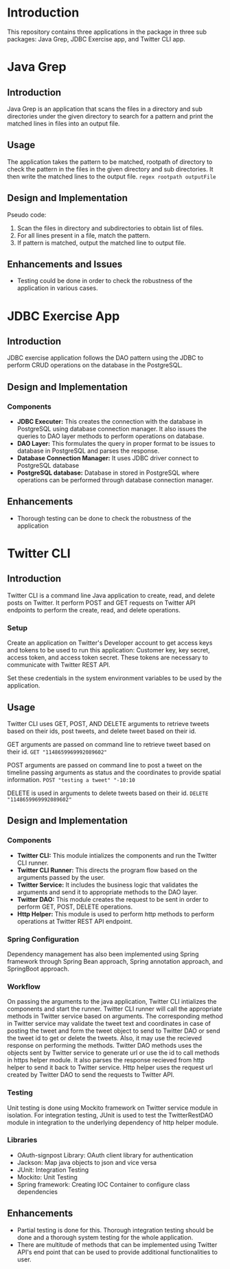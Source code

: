 # Introduction
This repository contains three applications in the package in three sub packages: Java Grep, JDBC Exercise app, and Twitter CLI app.
# Java Grep
## Introduction
Java Grep is an application that scans the files in a directory and sub directories under the given directory to search for a pattern and print the matched lines in files into an output file.
## Usage
The application takes the pattern to be matched, rootpath of directory to check the pattern in the files in the given directory and sub directories. It then write the matched lines to the output file.
``
regex rootpath outputFile
``
## Design and Implementation
Pseudo code:
1. Scan the files in directory and subdirectories to obtain list of files.
2. For all lines present in a file, match the pattern.
3. If pattern is matched, output the matched line to output file.

## Enhancements and Issues
- Testing could be done in order to check the robustness of the application in various cases.

# JDBC Exercise App
## Introduction
JDBC exercise application follows the DAO pattern using the JDBC to perform CRUD operations on the database in the PostgreSQL. 
## Design and Implementation
### Components

 - **JDBC Executer:** This creates the connection with the database in PostgreSQL using database connection manager. It also issues the queries to DAO layer methods to perform operations on database.
 - **DAO Layer:** This formulates the query in proper format to be issues to database in PostgreSQL and parses the response.
 -  **Database Connection Manager:** It uses JDBC driver connect to PostgreSQL database
 - **PostgreSQL database:** Database in stored in PostgreSQL where operations can be performed through database connection manager.
 
## Enhancements
- Thorough testing can be done to check the robustness of the application

# Twitter CLI 
## Introduction
Twitter CLI is a command line Java application to create, read, and delete posts on Twitter. It perform POST and GET requests on Twitter API endpoints to perform the create, read, and delete operations.
### Setup
Create an application on Twitter's Developer account to get access keys and tokens to be used to run this application: Customer key, key secret, access token, and access token secret.  These tokens are necessary to communicate with Twitter REST API. 

Set these credentials in the system environment variables to be used by the application.

## Usage
Twitter CLI uses GET, POST, AND DELETE arguments to retrieve tweets based on their ids, post tweets, and delete tweet based on their id.

GET arguments are passed on command line to retrieve tweet based on their id.
``
GET "1148659969992089602"
``

POST arguments are passed on command line to post a tweet on the timeline passing arguments as status and the coordinates to provide spatial information. 
``
POST "testing a tweet" "-10:10
``

DELETE is used in arguments to delete tweets based on their id.
``
 DELETE "1148659969992089602"
``


## Design and Implementation
### Components
 - ****Twitter CLI**:** This module intializes the components and run the Twitter CLI runner.
 - **Twitter CLI Runner:** This directs the program flow based on the arguments passed by the user.
 -  **Twitter Service:** It includes the business logic that validates the arguments and send it to appropriate methods to the DAO layer.
 -   **Twitter DAO:** This module creates the request to be sent in order to perform GET, POST, DELETE operations.   
 - **Http Helper:** This module is used to perform http methods to perform operations at Twitter REST API endpoint.
 
### Spring Configuration
Dependency management has also been implemented using Spring framework through Spring Bean approach, Spring annotation approach, and SpringBoot approach.
### Workflow
On passing the arguments to the java application, Twitter CLI intializes the components and start the runner. Twitter CLI runner will call the appropriate methods in Twitter service based on arguments. The corresponding method in Twitter service may validate the tweet text and coordinates in case of posting the tweet and form the tweet object to send to Twitter DAO or send the tweet id to get or delete the tweets. Also, it may use the recieved response on performing the methods.  Twitter DAO methods uses the objects sent by Twitter service to generate url or use the id to call methods in https helper module. It also parses the response recieved from http helper to send it back to Twitter service. Http helper uses the request url created by Twitter DAO to send the requests to Twitter API.

### Testing
Unit testing is done using Mockito framework on Twitter service module in isolation. For integration testing, JUnit is used to test the TwitterRestDAO module in integration to the underlying dependency of http helper module.

### Libraries
- OAuth-signpost Library: OAuth client library for authentication
- Jackson: Map java objects to json and vice versa
- JUnit: Integration Testing
- Mockito: Unit Testing
- Spring framework: Creating IOC Container to configure class dependencies

##  Enhancements
- Partial testing is done for this. Thorough integration testing should be done and a thorough system testing for the whole application.
-  There are multitude of methods that can be implemented using Twitter API's end point that can be used to provide additional functionalities to user.
